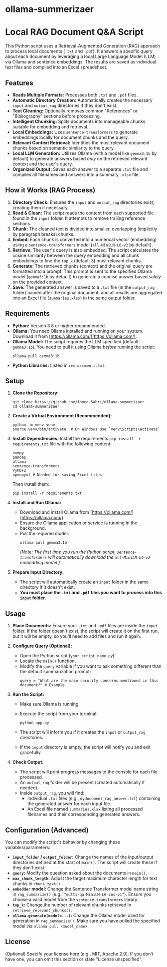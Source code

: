 # ollama-summerizaer
# Local RAG Document Q&A Script

This Python script uses a Retrieval-Augmented Generation (RAG) approach to process local documents (`.txt` and `.pdf`). It answers a specific query about each document by leveraging a local Large Language Model (LLM) via Ollama and sentence embeddings. The results are saved as individual text files and compiled into an Excel spreadsheet.

## Features

*   **Reads Multiple Formats:** Processes both `.txt` and `.pdf` files.
*   **Automatic Directory Creation:** Automatically creates the necessary `input` and `output_rag` directories if they don't exist.
*   **Text Cleaning:** Optionally removes common "References" or "Bibliography" sections before processing.
*   **Intelligent Chunking:** Splits documents into manageable chunks suitable for embedding and retrieval.
*   **Local Embeddings:** Uses `sentence-transformers` to generate embeddings locally for document chunks and the query.
*   **Relevant Context Retrieval:** Identifies the most relevant document chunks based on semantic similarity to the query.
*   **Local LLM Generation:** Utilizes Ollama (with a model like `gemma3:1b` by default) to generate answers based *only* on the retrieved relevant context and the user's query.
*   **Organized Output:** Saves each answer to a separate `.txt` file and compiles all filenames and answers into a summary `.xlsx` file.

## How it Works (RAG Process)

1.  **Directory Check:** Ensures the `input` and `output_rag` directories exist, creating them if necessary.
2.  **Read & Clean:** The script reads the content from each supported file found in the `input` folder. It attempts to remove trailing reference sections.
3.  **Chunk:** The cleaned text is divided into smaller, overlapping (implicitly by paragraph breaks) chunks.
4.  **Embed:** Each chunk is converted into a numerical vector (embedding) using a `sentence-transformers` model (`all-MiniLM-L6-v2` by default).
5.  **Retrieve:** The user's query is also embedded. The script calculates the cosine similarity between the query embedding and all chunk embeddings to find the `top_k` (default 3) most relevant chunks.
6.  **Generate:** The retrieved chunks (context) and the original query are formatted into a prompt. This prompt is sent to the specified Ollama model (`gemma3:1b` by default) to generate a concise answer based *solely* on the provided context.
7.  **Save:** The generated answer is saved to a `.txt` file (in the `output_rag` folder) named after the original document, and all results are aggregated into an Excel file (`summaries.xlsx`) in the same output folder.

## Requirements

*   **Python:** Version 3.8 or higher recommended.
*   **Ollama:** You need Ollama installed and running on your system. Download it from [https://ollama.com/](https://ollama.com/).
*   **Ollama Model:** The script requires the LLM specified (default: `gemma3:1b`). You need to pull it using Ollama *before* running the script:
    ```
    ollama pull gemma3:1b
    ```
*   **Python Libraries:** Listed in `requirements.txt`.

## Setup

1.  **Clone the Repository:**
    ```
    git clone https://github.com/Ahmed-Sabri/ollama-summerizaer
    cd ollama-summerizaer
    ```

2.  **Create a Virtual Environment (Recommended):**
    ```
    python -m venv venv
    source venv/bin/activate  # On Windows use `venv\Scripts\activate`
    ```

3.  **Install Dependencies:**
    Install the requirements `pip install -r requirements.txt` file with the following content:
    ```
    numpy
    pandas
    ollama
    sentence-transformers
    PyPDF2
    openpyxl # Needed for saving Excel files
    ```
    Then install them:
    ```
    pip install -r requirements.txt
    ```

4.  **Install and Run Ollama:**
    *   Download and install Ollama from [https://ollama.com/](https://ollama.com/).
    *   Ensure the Ollama application or service is running in the background.
    *   Pull the required model:
        ```
        ollama pull gemma3:1b
        ```
        *(Note: The first time you run the Python script, `sentence-transformers` will automatically download the `all-MiniLM-L6-v2` embedding model.)*

5.  **Prepare Input Directory:**
    *   The script will automatically create an `input` folder in the same directory if it doesn't exist.
    *   **You must place the `.txt` and `.pdf` files you want to process into this `input` folder.**

## Usage

1.  **Place Documents:** Ensure your `.txt` and `.pdf` files are inside the `input` folder. If the folder doesn't exist, the script will create it on the first run, but it will be empty, so you'll need to add files and run it again.
2.  **Configure Query (Optional):**
    *   Open the Python script (`your_script_name.py`).
    *   Locate the `main()` function.
    *   Modify the `query` variable if you want to ask something different than the default summarization prompt:
        ```
        query = "What are the main security concerns mentioned in this document?" # Example
        ```
3.  **Run the Script:**
    *   Make sure Ollama is running.
    *   Execute the script from your terminal:
        ```
        python app.py
        ```
    
    *   The script will inform you if it creates the `input` or `output_rag` directories.
    *   If the `input` directory is empty, the script will notify you and exit gracefully.

4.  **Check Output:**
    *   The script will print progress messages to the console for each file processed.
    *   An `output_rag` folder will be present (created automatically if needed).
    *   Inside `output_rag`, you will find:
        *   Individual `.txt` files (e.g., `mydocument_rag_answer.txt`) containing the generated answer for each input file.
        *   An Excel file named `summaries.xlsx` listing all processed filenames and their corresponding generated answers.

## Configuration (Advanced)

You can modify the script's behavior by changing these variables/parameters:

*   **`input_folder` / `output_folder`:** Change the names of the input/output directories defined at the start of `main()`. The script will create these if they don't exist.
*   **`query`:** Modify the question asked about the documents in `main()`.
*   **`max_chunk_length`:** Adjust the target maximum character length for text chunks in `chunk_text()`.
*   **`embedder` model:** Change the Sentence Transformer model name string in `rag_summarize()` (e.g., `"multi-qa-MiniLM-L6-cos-v1"`). Ensure you choose a valid model from the `sentence-transformers` library.
*   **`top_k`:** Change the number of relevant chunks retrieved in `retrieve_relevant_chunks()`.
*   **`ollama.generate(model=...)`:** Change the Ollama model used for generation in `rag_summarize()`. Make sure you have pulled the specified model via `ollama pull <model_name>`.

## License

(Optional) Specify your license here (e.g., MIT, Apache 2.0). If you don't have one, you can omit this section or state "License unspecified".

